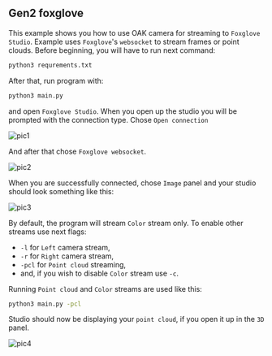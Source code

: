 ## Gen2 foxglove

This example shows you how to use OAK camera for streaming to ``Foxglove Studio``. Example uses ``Foxglove``'s ``websocket`` to stream frames or point clouds.
Before beginning, you will have to run next command:
```bash
python3 requrements.txt
```

After that, run program with:

```bash
python3 main.py
```

and open ``Foxglove Studio``. When you open up the studio you will be prompted with the connection type. Chose ``Open connection``

![pic1](https://user-images.githubusercontent.com/82703447/161803788-3d0e15e9-df24-430b-8f73-4fdc82626c06.png)

And after that chose ``Foxglove websocket``.

![pic2](https://user-images.githubusercontent.com/82703447/161803642-a91e31af-18d0-4e53-babf-4268323e1255.png)

When you are successfully connected, chose ``Image`` panel and your studio should look something like this:

![pic3](https://user-images.githubusercontent.com/82703447/161803876-f3b168ed-4ca5-4059-84a5-daee22ae9db6.png)

By default, the program will stream ``Color`` stream only. To enable other streams use next flags:

 - ``-l`` for ``Left`` camera stream,
 - ``-r`` for ``Right`` camera stream,
 - ``-pcl`` for ``Point cloud`` streaming,
 - and, if you wish to disable ``Color`` stream use ``-c``.

Running ``Point cloud`` and ``Color`` streams are used like this:

```bash
python3 main.py -pcl
```

Studio should now be displaying your ``point cloud``, if you open it up in the ``3D`` panel.

![pic4](https://user-images.githubusercontent.com/82703447/161804066-2f736ca3-07cd-413b-bb80-e8f71f2e53e7.png)
